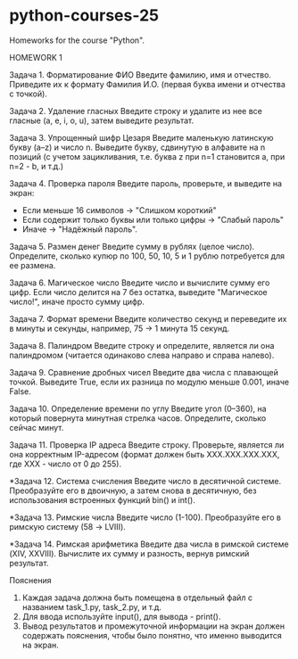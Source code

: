 # python-courses-25
Homeworks for the course "Python".

HOMEWORK 1

Задача 1. Форматирование ФИО
Введите фамилию, имя и отчество. Приведите их к формату Фамилия И.О.
(первая буква имени и отчества с точкой).

Задача 2. Удаление гласных
Введите строку и удалите из нее все гласные (a, e, i, o, u), затем выведите
результат.

Задача 3. Упрощенный шифр Цезаря
Введите маленькую латинскую букву (a–z) и число n. Выведите букву,
сдвинутую в алфавите на n позиций (с учетом зацикливания, т.е. буква z при
n=1 становится a, при n=2 - b, и т.д.)

Задача 4. Проверка пароля
Введите пароль, проверьте, и выведите на экран:
- Если меньше 16 символов → "Слишком короткий"
- Если содержит только буквы или только цифры → "Слабый пароль"
- Иначе → "Надёжный пароль".

Задача 5. Размен денег
Введите сумму в рублях (целое число). Определите, сколько купюр по 100, 50,
10, 5 и 1 рублю потребуется для ее размена.

Задача 6. Магическое число
Введите число и вычислите сумму его цифр. Если число делится на 7 без
остатка, выведите "Магическое число!", иначе просто сумму цифр.

Задача 7. Формат времени
Введите количество секунд и переведите их в минуты и секунды, например, 75
→ 1 минута 15 секунд.

Задача 8. Палиндром
Введите строку и определите, является ли она палиндромом (читается
одинаково слева направо и справа налево).

Задача 9. Сравнение дробных чисел
Введите два числа с плавающей точкой. Выведите True, если их разница по
модулю меньше 0.001, иначе False.

Задача 10. Определение времени по углу
Введите угол (0–360), на который повернута минутная стрелка часов.
Определите, сколько сейчас минут.

Задача 11. Проверка IP адреса
Введите строку. Проверьте, является ли она корректным IP-адресом (формат
должен быть XXX.XXX.XXX.XXX, где XXX - число от 0 до 255).

*Задача 12. Система счисления
Введите число в десятичной системе. Преобразуйте его в двоичную, а затем
снова в десятичную, без использования встроенных функций bin() и int().

*Задача 13. Римские числа
Введите число (1-100). Преобразуйте его в римскую систему (58 → LVIII).

*Задача 14. Римская арифметика
Введите два числа в римской системе (XIV, XXVIII). Вычислите их сумму и
разность, вернув римский результат.

Пояснения
1. Каждая задача должна быть помещена в отдельный файл с названием
task_1.py, task_2.py, и т.д.
2. Для ввода используйте input(), для вывода - print().
3. Вывод результатов и промежуточной информации на экран должен
содержать пояснения, чтобы было понятно, что именно выводится на
экран.